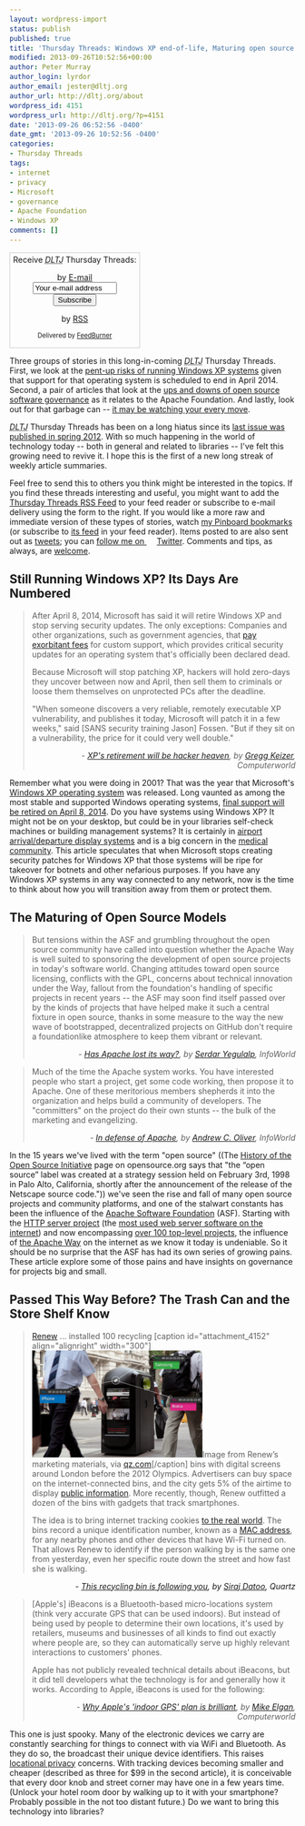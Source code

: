 ```yaml
---
layout: wordpress-import
status: publish
published: true
title: 'Thursday Threads: Windows XP end-of-life, Maturing open source models, Trashcans that track you'
modified: 2013-09-26T10:52:56+00:00
author: Peter Murray
author_login: lyrdor
author_email: jester@dltj.org
author_url: http://dltj.org/about
wordpress_id: 4151
wordpress_url: http://dltj.org/?p=4151
date: '2013-09-26 06:52:56 -0400'
date_gmt: '2013-09-26 10:52:56 -0400'
categories:
- Thursday Threads
tags:
- internet
- privacy
- Microsoft
- governance
- Apache Foundation
- Windows XP
comments: []
---
```

<div id="feedburner-thursday-threads-email-2013w39" class="wp-caption alignright noprint noFrontPage" style="width: 230px;">
<form style="border: 1px solid rgb(204, 204, 204); padding: 3px; margin: 0pt; text-align: center;" action="http://feedburner.google.com/fb/a/mailverify" method="post" target="popupwindow" onsubmit="window.open('http://feedburner.google.com/fb/a/mailverify?uri=thursday-threads', 'popupwindow', 'scrollbars=yes,width=550,height=520');return true">Receive <i><acronym title="Disruptive Library Technology Jester">DLTJ</acronym></i> Thursday Threads:</p>
<p>by&nbsp;<a href="http://feedburner.google.com/fb/a/mailverify?uri=thursday-threads&amp;loc=en_US" title="D.L.T.J. Thursday Threads Email Subscription">E-mail</a><br /><input style="width: 140px;" name="email" value="Your e-mail address" onfocus="if (this.defaultValue==this.value) this.value = ''" type="text"/><input value="thursday-threads" name="uri" type="hidden"/><input name="loc" value="en_US" type="hidden"/><input value="Subscribe" type="submit"/></p>
<p>by&nbsp;<a href="http://feeds.dltj.org/thursday-threads/" title="D.L.T.J. Thursday Threads RSS Feed">RSS</a>
<p style="font-size: 80%;">Delivered by <a href="http://feedburner.google.com" target="_blank" title="Google Feedburner Service">FeedBurner</a></p>
</form>
</div>
<p>Three groups of stories in this long-in-coming <i><acronym title="Disruptive Library Technology Jester">DLTJ</acronym></i> Thursday Threads.  First, we look at the <a href="#p4151-windows-xp">pent-up risks of running Windows XP systems</a> given that support for that operating system is scheduled to end in April 2014.  Second, a pair of articles that look at the <a href="#p4151-open-source">ups and downs of open source software governance</a> as it relates to the Apache Foundation.  And lastly, look out for that garbage can -- <a href="#p4151-tracking">it may be watching your every move</a>.</p>
<p><i><acronym title="Disruptive Library Technology Jester">DLTJ</acronym></i> Thursday Threads has been on a long hiatus since its <a href="/article/thursday-threads-2012w15/">last issue was published in spring 2012</a>.  With so much happening in the world of technology today -- both in general and related to libraries -- I've felt this growing need to revive it.  I hope this is the first of a new long streak of weekly article summaries.</p>
<p>Feel free to send this to others you think might be interested in the topics.  If you find these threads interesting and useful, you might want to add the <a title="RSS Feed for DLTJ Thursday Threads" href="http://feeds.dltj.org/thursday-threads/">Thursday Threads RSS Feed</a> to your feed reader or subscribe to e-mail delivery using the form to the right.  If you would like a more raw and immediate version of these types of stories, watch <a title="Peter Murray | Pinboard" href="http://pinboard.in/u:dltj">my Pinboard bookmarks</a> (or subscribe to <a title="RSS feed for Peter Murray's Pinboard account" href="http://feeds.pinboard.in/rss/u:dltj/">its feed</a> in your feed reader).  Items posted to are also sent out as <a title="Peter Murray's Twitter page" href="https://twitter.com/DataG">tweets</a>; you can <a target="_blank" href="https://twitter.com/intent/user?screen_name=DataG">follow me on <span style="background-image: url('//si0.twimg.com/images/dev/cms/intents/bird/bird_blue/bird_16_blue.png'); background-repeat: no-repeat; padding-left: 18px;">Twitter</span></a>.  Comments and tips, as always, are <a href="/contact">welcome</a>.</p>
<h2 id="p4151-windows-xp">Still Running Windows XP? Its Days Are Numbered</h2>
<blockquote><p>After April 8, 2014, Microsoft has said it will retire Windows XP and stop serving security updates. The only exceptions: Companies and other organizations, such as government agencies, that <a href="http://www.computerworld.com/s/article/9237019/Microsoft_gooses_Windows_XP_s_custom_support_prices_as_deadline_nears" title="Microsoft gooses Windows XP's custom support prices as deadline nears | Computerworld">pay exorbitant fees</a> for custom support, which provides critical security updates for an operating system that's officially been declared dead.</p>
<p>Because Microsoft will stop patching XP, hackers will hold zero-days they uncover between now and April, then sell them to criminals or loose them themselves on unprotected PCs after the deadline.</p>
<p>"When someone discovers a very reliable, remotely executable XP vulnerability, and publishes it today, Microsoft will patch it in a few weeks," said [SANS security training Jason] Fossen. "But if they sit on a vulnerability, the price for it could very well double."
<div style="text-align: right; width: 100%;"><cite>- <a href="http://www.computerworld.com/s/article/9241585/XP_s_retirement_will_be_hacker_heaven" title="XP's retirement will be hacker heaven | Computerworld">XP's retirement will be hacker heaven</a>, by <a href="http://www.computerworld.com/s/author/9000163/Gregg+Keizer" title="Gregg Keizer | Computerworld">Gregg Keizer</a>, Computerworld</cite></div>
</blockquote>
<p>Remember what you were doing in 2001?  That was the year that Microsoft's <a href="http://technet.microsoft.com/en-us/windows/bb264763" title="Windows XP Guide | Microsoft TechNet">Windows XP operating system</a> was released.  Long vaunted as among the most stable and supported Windows operating systems, <a href="http://www.microsoft.com/en-us/windows/endofsupport.aspx" title="Support ends in 2014 for Windows XP and Office 2003!">final support will be retired on April 8, 2014</a>.  Do you have systems using Windows XP?  It might not be on your desktop, but could be in your libraries self-check machines or building management systems?  It is certainly in <a href="http://www.flickr.com/photos/ericbaquiran/3735769976/" title="Windows Fail 2 by ericbaquiran, on Flickr">airport arrival/departure display systems</a> and is a big concern in the <a href="http://www.techrepublic.com/blog/windows-and-office/running-windows-xp-means-you-are-non-compliant-and-open-to-liability/" title="Running Windows XP means you are non-compliant and open to liability | TechRepublic">medical community</a>.  This article speculates that when Microsoft stops creating security patches for Windows XP that those systems will be ripe for takeover for botnets and other nefarious purposes.  If you have any Windows XP systems in any way connected to any network, now is the time to think about how you will transition away from them or protect them.</p>
<h2 id="p4151-open-source">The Maturing of Open Source Models</h2>
<blockquote><p>But tensions within the ASF and grumbling throughout the open source community have called into question whether the Apache Way is well suited to sponsoring the development of open source projects in today's software world. Changing attitudes toward open source licensing, conflicts with the GPL, concerns about technical innovation under the Way, fallout from the foundation's handling of specific projects in recent years -- the ASF may soon find itself passed over by the kinds of projects that have helped make it such a central fixture in open source, thanks in some measure to the way the new wave of bootstrapped, decentralized projects on GitHub don't require a foundationlike atmosphere to keep them vibrant or relevant.
<div style="text-align: right; width: 100%;"><cite>- <a href="http://www.infoworld.com/d/open-source-software/has-apache-lost-its-way-225267" title="Has Apache lost its way? | InfoWorld">Has Apache lost its way?</a>, by <a href="http://web.archive.org/web/20140706234338/http://www.infoworld.com/author-bios/serdar-yegulalp" title="Serdar Yegulalp | InfoWorld">Serdar Yegulalp</a>, InfoWorld</cite></div>
</blockquote>
<blockquote><p>Much of the time the Apache system works. You have interested people who start a project, get some code working, then propose it to Apache. One of these meritorious members shepherds it into the organization and helps build a community of developers. The "committers" on the project do their own stunts -- the bulk of the marketing and evangelizing.
<div style="text-align: right; width: 100%;"><cite>- <a href="http://www.infoworld.com/d/application-development/in-defense-of-apache-225555" title="In defense of Apache |  InfoWorld">In defense of Apache</a>, by <a href="http://web.archive.org/web/20140819164639/http://www.infoworld.com/author-bios/andrew-c-oliver" title="Andrew C. Oliver | InfoWorld">Andrew C. Oliver</a>, InfoWorld</cite></div>
</blockquote>
<p>In the 15 years we've lived with the term "open source" ((The <a href="http://opensource.org/history" title="History of the OSI | Open Source Initiative">History of the Open Source Initiative</a> page on opensource.org says that "the &ldquo;open source&rdquo; label was created at a strategy session held on February 3rd, 1998 in Palo Alto, California, shortly after the announcement of the release of the Netscape source code.")) we've seen the rise and fall of many open source projects and community platforms, and one of the stalwart constants has been the influence of the <a href="http://www.apache.org/" title="Welcome to The Apache Software Foundation!">Apache Software Foundation</a> (ASF).  Starting with the <a href="http://httpd.apache.org/" title="The Apache HTTP Server Project">HTTP server project</a> (the <a href="http://news.netcraft.com/archives/2013/09/05/september-2013-web-server-survey.html" title="September 2013 Web Server Survey | Netcraft">most used web server software on the internet</a>) and now encompassing <a href="http://projects.apache.org/" title="Apache Software Foundation Projects">over 100 top-level projects</a>, the influence of <a href="http://www.apache.org/foundation/how-it-works.html#philosophy" title="How the ASF works">the Apache Way</a> on the internet as we know it today is undeniable.  So it should be no surprise that the ASF has had its own series of growing pains.  These article explore some of those pains and have insights on governance for projects big and small.</p>
<h2 id="p4151-tracking">Passed This Way Before? The Trash Can and the Store Shelf Know</h2>
<blockquote><p><a href="http://web.archive.org/web/20130926000000/http://renewlondon.com:80/" target="_blank" title="Renew London">Renew</a> ... installed 100 recycling [caption id="attachment_4152" align="alignright" width="300"]<img src="/wp-content/uploads/2013/09/recycling-bin-tracker-300x188.png" alt="Image from Renew&rsquo;s marketing materials, via qz.com" width="300" height="188" class="size-medium wp-image-4152" />Image from Renew&rsquo;s marketing materials, via <a href="http://qz.com/112873/this-recycling-bin-is-following-you/" title="This recycling bin is following you | Quartz">qz.com</a>[/caption] bins with digital screens around London before the 2012 Olympics. Advertisers can buy space on the internet-connected bins, and the city gets 5% of the airtime to display <a href="https://twitter.com/stianwestlake/status/364375931378356224" target="_blank">public information</a>. More recently, though, Renew outfitted a dozen of the bins with gadgets that track smartphones.</p>
<p>The idea is to bring internet tracking cookies <a href="http://www.youtube.com/watch?v=zQi171lsODU" target="_blank" title="Presence Orb a cookie for the real world | YouTube">to the real world</a>. The bins record a unique identification number, known as a <a href="http://en.wikipedia.org/wiki/MAC_address" target="_blank" title="MAC address | Wikipedia">MAC address</a>, for any nearby phones and other devices that have Wi-Fi turned on. That allows Renew to identify if the person walking by is the same one from yesterday, even her specific route down the street and how fast she is walking.</p></blockquote>
<div style="text-align: right; width: 100%;"><cite>- <a href="http://qz.com/112873/this-recycling-bin-is-following-you/" title="This recycling bin is following you | Quartz">This recycling bin is following you</a>, by <a href="http://qz.com/author/sdatooqz/" title="Siraj Datoo | Quartz">Siraj Datoo</a>, Quartz</cite></div>
<blockquote><p>[Apple's] iBeacons is a Bluetooth-based micro-locations system (think very accurate GPS that can be used indoors). But instead of being used by people to determine their own locations, it's used by retailers, museums and businesses of all kinds to find out exactly where people are, so they can automatically serve up highly relevant interactions to customers' phones. </p>
<p>Apple has not publicly revealed technical details about iBeacons, but it did tell developers what the technology is for and generally how it works. According to Apple, iBeacons is used for the following:
<div style="text-align: right; width: 100%;"><cite>- <a href="http://www.computerworld.com/s/article/9242393/Why_Apple_s_indoor_GPS_plan_is_brilliant" title="Why Apple's 'indoor GPS' plan is brilliant | Computerworld">Why Apple's 'indoor GPS' plan is brilliant</a>, by <a href="http://www.computerworld.com/s/author/9000162/Mike+Elgan" title="Mike Elgan | Computerworld">Mike Elgan</a>, Computerworld</cite></div>
</blockquote>
<p>This one is just spooky.  Many of the electronic devices we carry are constantly searching for things to connect with via WiFi and Bluetooth.  As they do so, the broadcast their unique device identifiers.  This raises <a href="https://www.eff.org/issues/location-privacy">locational privacy</a> concerns.  With tracking devices becoming smaller and cheaper (described as  three for $99 in the second article), it is conceivable that every door knob and street corner may have one in a few years time.  (Unlock your hotel room door by walking up to it with your smartphone? Probably possible in the not too distant future.)  Do we want to bring this technology into libraries?</p>
